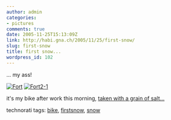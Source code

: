 ```yaml
---
author: admin
categories:
- pictures
comments: true
date: 2005-11-25T15:13:09Z
link: http://habi.gna.ch/2005/11/25/first-snow/
slug: first-snow
title: first snow...
wordpress_id: 102
---
```


... my ass!
  
[![Fort](http://habi.gna.ch/blog/images/fort-tm.jpg)](http://habi.gna.ch/blog/images/fort.jpg) [![Fort2-1](http://habi.gna.ch/blog/images/fort2-1-tm.jpg)](http://habi.gna.ch/blog/images/fort2-1.jpg)


  

it's my bike after work this morning, [taken with a grain of salt...](http://hymnos.blogspot.com/2005/11/soviel-zum-thema-vielfalt-in-schweizer.html)





technorati tags: [bike](http://www.technorati.com/tag/bike), [firstsnow](http://www.technorati.com/tag/firstsnow), [snow](http://www.technorati.com/tag/snow)
